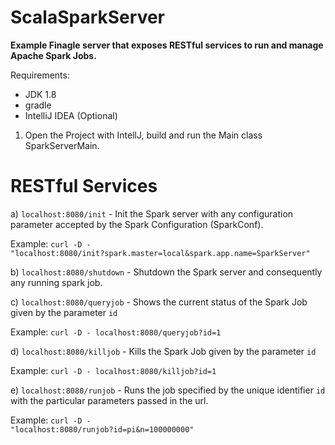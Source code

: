 # ScalaSparkServer

<b>Example Finagle server that exposes RESTful services to run and manage Apache Spark Jobs.</b>

Requirements:
- JDK 1.8
- gradle
- IntelliJ IDEA (Optional)

1) Open the Project with IntellJ, build and run the Main class SparkServerMain.

# RESTful Services

a) <code>localhost:8080/init</code> - Init the Spark server with any configuration parameter accepted by the Spark Configuration (SparkConf).

Example: <code>curl -D - "localhost:8080/init?spark.master=local&spark.app.name=SparkServer"</code>

b) <code>localhost:8080/shutdown</code> - Shutdown the Spark server and consequently any running spark job.

c) <code>localhost:8080/queryjob</code> - Shows the current status of the Spark Job given by the parameter <code>id</code>

Example: <code>curl -D - localhost:8080/queryjob?id=1</code>

d) <code>localhost:8080/killjob</code> - Kills the Spark Job given by the parameter <code>id</code>

Example: <code>curl -D - localhost:8080/killjob?id=1</code>

e) <code>localhost:8080/runjob</code> - Runs the job specified by the unique identifier <code>id</code> with the particular parameters passed in the url.

Example: <code>curl -D - "localhost:8080/runjob?id=pi&n=100000000"</code>
